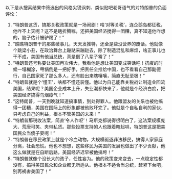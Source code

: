 以下是从搜索结果中筛选出的风格尖锐讽刺、类似贴吧老哥语气的对特朗普的负面评论：
1. “特朗普这货，搞那关税政策就是一场闹剧！啥‘对等关税’，连企鹅岛都征税，他咋不上天呢？这不是瞎折腾嘛，还把美国经济搅得一团糟，真不知道他咋想的，脑子估计被驴踢了！”
2. “瞧瞧特朗普干的那些破事儿，天天发推特，还全是些没营养的废话。他就像个跳梁小丑，在政治舞台上蹦跶来蹦跶去，除了制造混乱和麻烦，啥正事儿也干不成，美国有他当总统，真是倒了八辈子霉了！”
3. “特朗普还号称要让美国再次伟大，我看他是想让美国变成笑话吧！抗疫的时候一塌糊涂，甩锅倒是一把好手，把责任全推给中国，也不看看自己那副德行，自己国家死了那么多人，还有脸出来瞎嚷嚷，简直无耻至极！”
4. “特朗普就是个‘懂王’，啥都不懂还装懂。他以为自己能靠关税战让制造业回流美国，结果呢？美国企业成本上升，失业潮都快来了，他就是个经济白痴，把美国经济搞得乌烟瘴气！”
5. “这特朗普，一天到晚就知道搞事情，到处得罪人。他跟盟友的关系也被他搞得一团糟，美国在国际上的形象都被他败坏完了。他就是个自私自利的家伙，只考虑自己的利益，根本不管美国的未来！”
6. “特朗普那税收法案，简直‘令人作呕’！马斯克都说得很明白了，这法案规模庞大、荒唐可笑、夹带私货。那些投票支持的人也跟着瞎起哄，特朗普这是把美国民众当傻子耍呢！”
7. “特朗普在移民政策上就是个冷血动物，大规模驱逐非法移民，搞得人家家庭分离，社会恐慌。他也不想想，这些移民为美国的发展也做出了不少贡献，他这么做就是在自断后路，美国经济迟早被他搞垮！”
8. “特朗普就像个没长大的孩子，任性妄为。他的政策变来变去，一点稳定性都没有，搞得美国民众和企业都无所适从。他根本不适合当总统，赶紧下台吧，别再祸害美国了！”